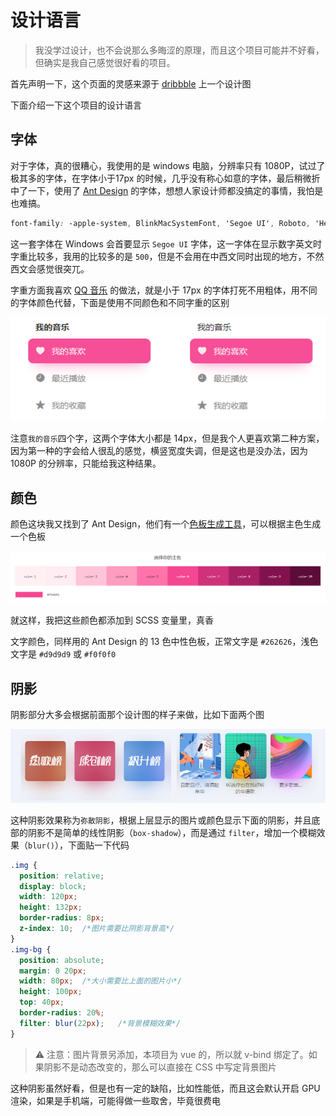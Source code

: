 # 设计语言

> 我没学过设计，也不会说那么多晦涩的原理，而且这个项目可能并不好看，但确实是我自己感觉很好看的项目。
>

首先声明一下，这个页面的灵感来源于 [dribbble](https://dribbble.com/shots/7904938-Music-Player-Web-App) 上一个设计图

下面介绍一下这个项目的设计语言

## 字体

对于字体，真的很糟心，我使用的是 windows 电脑，分辨率只有 1080P，试过了极其多的字体，在字体小于17px 的时候，几乎没有称心如意的字体，最后稍微折中了一下，使用了 [Ant Design](https://ant.design/) 的字体，想想人家设计师都没搞定的事情，我怕是也难搞。

```css
font-family: -apple-system, BlinkMacSystemFont, 'Segoe UI', Roboto, 'Helvetica Neue', Arial, 'Noto Sans', sans-serif, 'Apple Color Emoji', 'Segoe UI Emoji', 'Segoe UI Symbol', 'Noto Color Emoji';
```

这一套字体在 Windows 会首要显示 `Segoe UI` 字体，这一字体在显示数字英文时字重比较多，我用的比较多的是 `500`，但是不会用在中西文同时出现的地方，不然西文会感觉很突兀。 

字重方面我喜欢 [QQ 音乐](https://y.qq.com/) 的做法，就是小于 17px 的字体打死不用粗体，用不同的字体颜色代替，下面是使用不同颜色和不同字重的区别

![image-20200411215658224](%E8%AE%BE%E8%AE%A1%E8%AF%AD%E8%A8%80.assets/image-20200411215658224.png)

注意`我的音乐`四个字，这两个字体大小都是 14px，但是我个人更喜欢第二种方案，因为第一种的字会给人很乱的感觉，横竖宽度失调，但是这也是没办法，因为 1080P 的分辨率，只能给我这种结果。

## 颜色

颜色这块我又找到了 Ant Design，他们有一个[色板生成工具](https://ant.design/docs/spec/colors-cn#%E8%89%B2%E6%9D%BF%E7%94%9F%E6%88%90%E5%B7%A5%E5%85%B7)，可以根据主色生成一个色板

![image-20200411220438269](%E8%AE%BE%E8%AE%A1%E8%AF%AD%E8%A8%80.assets/image-20200411220438269.png)

就这样，我把这些颜色都添加到 SCSS 变量里，真香

文字颜色，同样用的 Ant Design 的 13 色中性色板，正常文字是 `#262626`，浅色文字是 `#d9d9d9` 或 `#f0f0f0`

## 阴影

阴影部分大多会根据前面那个设计图的样子来做，比如下面两个图

![弥散阴影](%E8%AE%BE%E8%AE%A1%E8%AF%AD%E8%A8%80.assets/image-20200411221212930.png)

这种阴影效果称为`弥散阴影`，根据上层显示的图片或颜色显示下面的阴影，并且底部的阴影不是简单的线性阴影（`box-shadow`），而是通过 `filter`，增加一个模糊效果（`blur()`），下面贴一下代码

```css
.img {
  position: relative;
  display: block;
  width: 120px;
  height: 132px;
  border-radius: 8px;
  z-index: 10;	/*图片需要比阴影背景高*/
}
.img-bg {
  position: absolute;
  margin: 0 20px;
  width: 80px;	/*大小需要比上面的图片小*/
  height: 100px;
  top: 40px;
  border-radius: 20%;
  filter: blur(22px);	/*背景模糊效果*/
}
```

> :warning: 注意：图片背景另添加，本项目为 vue 的，所以就 v-bind 绑定了。如果阴影不是动态改变的，那么可以直接在 CSS 中写定背景图片

这种阴影虽然好看，但是也有一定的缺陷，比如性能低，而且这会默认开启 GPU 渲染，如果是手机端，可能得做一些取舍，毕竟很费电